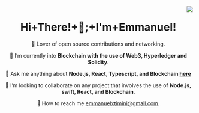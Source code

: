 <img align="right" src="https://visitor-badge.laobi.icu/badge?page_id=salesp07.salesp07" />

<h1 align="center">
    Hi+There!+👋;+I'm+Emmanuel!
</h1>

<div align="center">
 
 🔭 Lover of open source contributions and networking.
 
 🌱 I’m currently into **Blockchain with the use of Web3, Hyperledger and Solidity**.

 💬 Ask me anything about **Node.js, React, Typescript, and Blockchain [here](https://github.com/Emmanuel-Omopariola/Emmanuel-Omopariola/issues)**

 🧲  I’m looking to collaborate on any project that involves the use of **Node.js, swift, React, and Blockchain**.

 📧 How to reach me emmanuelxtimini@gmail.com.
